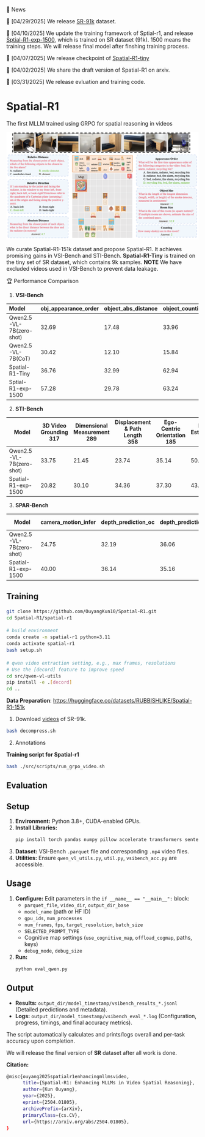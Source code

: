 📅 News

🚀 [04/29/2025] We release [SR-91k](https://github.com/OuyangKun10/Spatial-R1/blob/main/annotation/SR-91k.jsonl) dataset.

🚀 [04/10/2025] We update the training framework of Sptial-r1, and release [Sptial-R1-exp-1500](https://huggingface.co/RUBBISHLIKE/Sptial-R1-exp-1500), which is trained on SR dataset (91k). 1500 means the training steps. We will release final model after finshing training process.

🚀 [04/07/2025] We release checkpoint of [Spatial-R1-tiny](https://huggingface.co/RUBBISHLIKE/Spatial-R1-tiny)

🚀 [04/02/2025] We share the draft version of Spatial-R1 on arxiv.

🚀 [03/31/2025] We release evluation and training code.



# Spatial-R1
The first MLLM trained using GRPO for spatial reasoning in videos


<img src="./figure/QA_visual.png"/>

We curate Spatial-R1-151k dataset and propose Spatial-R1. It achieves promising gains in VSI-Bench and STI-Bench. **Spatial-R1-Tiny** is trained on the tiny set of SR dataset, which contains 9k samples. **NOTE** We have excluded videos used in VSI-Bench to prevent data leakage.



🏆 Performance Comparison 

1. **VSI-Bench**

| Model                      | obj_appearance_order | object_abs_distance | object_counting | object_rel_distance | object_size_estimation | room_size_estimation | route_planning | object_rel_direction | Overall_acc |
| :------------------------- | :------------------- | :------------------ | :-------------- | :------------------ | :--------------------- | :------------------- | :------------- | :------------------- | :---------- |
| Qwen2.5-VL-7B(zero-shot) | 32.69                | 17.48               | 33.96           | 35.77               | 51.85                  | 36.60                | 29.38          | 37.73                | 34.43       |
| Qwen2.5-VL-7B(CoT)       | 30.42                | 12.10               | 15.84           | 31.83               | 19.12                  | 24.24                | 34.54          | 34.68                | 25.35       |
| Spatial-R1-Tiny      | 36.76                | 32.99               | 62.94           | 38.15               | 58.12                  | 31.04                | 28.87          | 32.72                | 41.81       |
|Sptial-R1-exp-1500    |57.28                 |29.78                |63.24            | 39.15               |60.76                   |45.07                 |28.87           |45.02                 |46.15        |   

2. **STI-Bench**

| Model                    | 3D Video Grounding<br>317 | Dimensional Measurement<br>289 | Displacement & Path Length<br>358 | Ego-Centric Orientation<br>185 | Pose Estimation<br>360 | Spatial Relation<br>146 | Speed & Acceleration<br>331 | Trajectory Description<br>78 | Overall<br>2064 | SR_sub acc<br>1387 |
|--------------------------|--------------------------|------------------------------|-----------------------------------|-------------------------------|-----------------------|------------------------|--------------------------|----------------------------|-----------------|--------------------|
| Qwen2.5-VL-7B(zero-shot) | 33.75                    | 21.45                        | 23.74                             | 35.14                         | 50.83                 | 44.52                  | 31.71                    | 47.44                      | 36.07           | 30.21              |
| Spatial-R1-exp-1500      | 20.82                    | 30.10                        | 34.36                             | 37.30                         | 43.06                 | 51.37                  | 34.44                    | 44.87                      | 37.04           | 36.27              |

3. **SPAR-Bench**

| Model                     | camera_motion_infer | depth_prediction_oc | depth_prediction_oc_mv | depth_prediction_oo | depth_prediction_oo_mv | distance_infer_center_oo | distance_infer_center_oo_mv | distance_prediction_oc | distance_prediction_oc_mv | distance_prediction_oo | distance_prediction_oo_mv | obj_spatial_relation_oc_mv | obj_spatial_relation_oo | obj_spatial_relation_oo_mv | position_matching | spatial_imagination_oc | spatial_imagination_oc_mv | spatial_imagination_oo | spatial_imagination_oo_mv | view_change_infer | overall_accuracy |Single-view |Multi-view |
|---------------------------|---------------------|---------------------|------------------------|---------------------|------------------------|--------------------------|----------------------------|------------------------|-------------------------|------------------------|-------------------------|---------------------------|------------------------|---------------------------|-------------------|------------------------|---------------------------|------------------------|---------------------------|-------------------|------------------|------------------|------------------|
| Qwen2.5-VL-7B(zero-shot)  | 24.75               | 32.19               | 36.06                  | 20.00               | 15.43                  | 59.41                    | 55.95                      | 42.85                  | 26.52                   | 25.48                  | 21.21                   | 45.50                      | 52.20                | 38.23                      | 42.75            | 33.33                  | 32.56                     | 29.80                  | 33.61                      | 8.47             | 33.82               |36.91|31.75|
| Spatial-R1-exp-1500       | 40.00               | 36.14               | 35.16                  | 15.40               | 19.25                  | 62.35                    | 61.61                      | 40.13                  | 35.07                   | 36.97                  | 29.16                   | 52.25                      | 51.92                | 46.81                      | 38.68            | 37.90                  | 36.05                     | 24.83                  | 34.17                      | 17.23            | 37.55            |38.21|37.12|

## Training
```bash
git clone https://github.com/OuyangKun10/Spatial-R1.git
cd Spatial-R1/spatial-r1

# build environment
conda create -n spatial-r1 python=3.11 
conda activate spatial-r1
bash setup.sh

# qwen video extraction setting, e.g., max frames, resolutions
# Use the [decord] feature to improve speed
cd src/qwen-vl-utils
pip install -e .[decord]
cd ..
```
**Data Preparation**:
https://huggingface.co/datasets/RUBBISHLIKE/Spatial-R1-151k
1. Download [videos](https://huggingface.co/datasets/RUBBISHLIKE/Spatial-R1-151k) of SR-91k.

```bash
bash decompress.sh
```

2. Annotations 

   
**Training script for Spatial-r1**
```bash
bash ./src/scripts/run_grpo_video.sh
```
## Evaluation

## Setup

1.  **Environment:** Python 3.8+, CUDA-enabled GPUs.
2.  **Install Libraries:**
    ```bash
    pip install torch pandas numpy pillow accelerate transformers sentencepiece decord flash-attn --no-build-isolation
    ```
3.  **Dataset:** VSI-Bench `.parquet` file and corresponding `.mp4` video files.
4.  **Utilities:** Ensure `qwen_vl_utils.py`, `util.py`, `vsibench_acc.py` are accessible.

## Usage

1.  **Configure:** Edit parameters in the `if __name__ == "__main__":` block:
    *   `parquet_file`, `video_dir`, `output_dir_base`
    *   `model_name` (path or HF ID)
    *   `gpu_ids`, `num_processes`
    *   `num_frames`, `fps`, `target_resolution`, `batch_size`
    *   `SELECTED_PROMPT_TYPE`
    *   Cognitive map settings (`use_cognitive_map`, `offload_cogmap`, paths, keys)
    *   `debug_mode`, `debug_size`
2.  **Run:**
    ```bash
    python eval_qwen.py
    ```

## Output

*   **Results:** `output_dir/model_timestamp/vsibench_results_*.jsonl` (Detailed predictions and metadata).
*   **Logs:** `output_dir/model_timestamp/vsibench_eval_*.log` (Configuration, progress, timings, and final accuracy metrics).

The script automatically calculates and prints/logs overall and per-task accuracy upon completion.

We will release the final version of **SR** dataset after all work is done.

**Citation:**

```bash
@misc{ouyang2025spatialr1enhancingmllmsvideo,
      title={Spatial-R1: Enhancing MLLMs in Video Spatial Reasoning}, 
      author={Kun Ouyang},
      year={2025},
      eprint={2504.01805},
      archivePrefix={arXiv},
      primaryClass={cs.CV},
      url={https://arxiv.org/abs/2504.01805}, 
}
```

